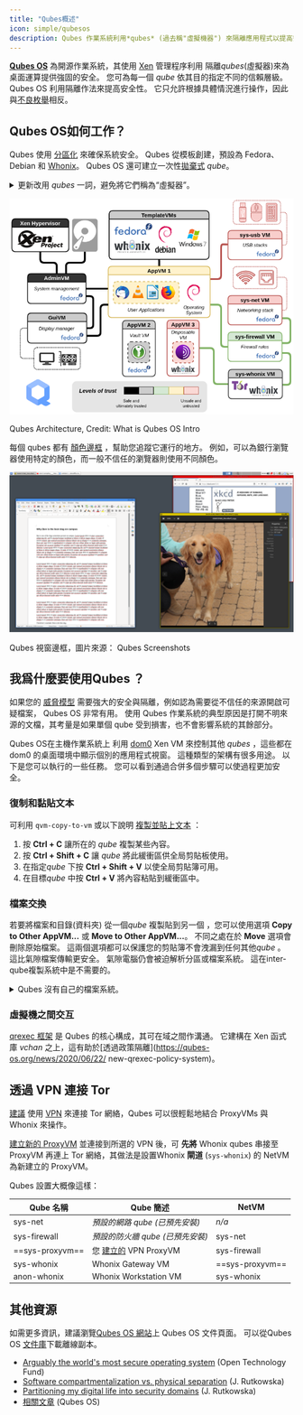 ```yaml
---
title: "Qubes概述"
icon: simple/qubesos
description: Qubes 作業系統利用*qubes* (過去稱"虛擬機器") 來隔離應用程式以提高安全性。
---
```


[**Qubes OS**](../desktop.md#qubes-os) 為開源作業系統，其使用 [Xen](https://en.wikipedia.org/wiki/Xen) 管理程序利用 隔離*qubes*(虛擬器)來為桌面運算提供強固的安全。 您可為每一個 *qube* 依其目的指定不同的信賴層級。 Qubes OS 利用隔離作法來提高安全性。 它只允許根據具體情況進行操作，因此與[不良枚舉](https://ranum.com/security/computer_security/editorials/dumb)相反。

## Qubes OS如何工作？

Qubes 使用 [分區化](https://qubes-os.org/intro) 來確保系統安全。 Qubes 從模板創建，預設為 Fedora、Debian 和 [Whonix](../desktop.md#whonix)。 Qubes OS 還可建立一次性[拋棄式](https://qubes-os.org/doc/how-to-use-disposables) *qube*。

<details class="note" markdown>
<summary>更新改用 <em>qubes</em> 一詞，避免將它們稱為“虛擬器”。</summary>

由於“appVM”一辭更改為“qube”，此處和 Qubes OS 文檔中的一些資訊可能在語言上產生衝突。 Qube 不是完整的虛擬器，但有與 VM 類似的功能。

</details>

![Qubes架構](../assets/img/qubes/qubes-trust-level-architecture.png)
<figcaption>Qubes Architecture, Credit: What is Qubes OS Intro</figcaption>

每個 qubes 都有 [顏色邊框](https://qubes-os.org/screenshots) ，幫助您追蹤它運行的地方。 例如，可以為銀行瀏覽器使用特定的顏色，而一般不信任的瀏覽器則使用不同顏色。

![顏色邊框](../assets/img/qubes/r4.0-xfce-three-domains-at-work.png)
<figcaption>Qubes 視窗邊框，圖片來源： Qubes Screenshots</figcaption>

## 我爲什麼要使用Qubes ？

如果您的 [威脅模型](../basics/threat-modeling.md) 需要強大的安全與隔離，例如認為需要從不信任的來源開啟可疑檔案， Qubes OS 非常有用。 使用 Qubes 作業系統的典型原因是打開不明來源的文檔，其考量是如果單個 qube 受到損害，也不會影響系統的其餘部分。

Qubes OS在主機作業系統上 利用 [dom0](https://wiki.xenproject.org/wiki/Dom0) Xen VM 來控制其他 *qubes* ，這些都在 dom0 的桌面環境中顯示個別的應用程式視窗。 這種類型的架構有很多用途。 以下是您可以執行的一些任務。 您可以看到通過合併多個步驟可以使過程更加安全。

### 復制和黏貼文本

可利用 `qvm-copy-to-vm` 或以下說明 [複製並貼上文本](https://qubes-os.org/doc/how-to-copy-and-paste-text) ：

1. 按 **Ctrl + C** 讓所在的 *qube* 複製某些內容。
2. 按 **Ctrl + Shift + C** 讓 *qube* 將此緩衝區供全局剪貼板使用。
3. 在指定*qube* 下按 **Ctrl + Shift + V** 以使全局剪貼簿可用。
4. 在目標*qube* 中按 **Ctrl + V** 將內容粘貼到緩衝區中。

### 檔案交換

若要將檔案和目錄(資料夾) 從一個*qube* 複製貼到另一個 ，您可以使用選項 **Copy to Other AppVM...** 或 **Move to Other AppVM...**。 不同之處在於 **Move** 選項會刪除原始檔案。 這兩個選項都可以保護您的剪貼簿不會洩漏到任何其他*qube* 。 這比氣隙檔案傳輸更安全。 氣隙電腦仍會被迫解析分區或檔案系統。 這在inter-qube複製系統中是不需要的。

<details class="note" markdown>
<summary>Qubes 沒有自己的檔案系統。</summary>

可在 *qubes*之間[複製和移動檔案](https://qubes-os.org/doc/how-to-copy-and-move-files)。 當這樣做時，不會立即進行更改，並且在發生事故時可以輕鬆撤消。 運行*qube* 時，它沒有持久檔案系統。 您可以創建和刪除檔案，但這些更改是暫時的。

</details>

### 虛擬機之間交互

[qrexec 框架](https://qubes-os.org/doc/qrexec) 是 Qubes 的核心構成，其可在域之間作溝通。 它建構在 Xen 函式庫 *vchan* 之上，這有助於[透過政策隔離](https://qubes-os.org/news/2020/06/22/ new-qrexec-policy-system)。

## 透過 VPN 連接 Tor

[建議](../advanced/tor-overview.md) 使用 [VPN](../vpn.md) 來連接 Tor 網絡，Qubes 可以很輕鬆地結合 ProxyVMs 與 Whonix 來操作。

[建立新的 ProxyVM](https://forum.qubes-os.org/t/configuring-a-proxyvm-vpn-gateway/19061) 並連接到所選的 VPN 後，可 **先將** Whonix qubes 串接至 ProxyVM 再連上 Tor 網絡，其做法是設置Whonix **閘道** (`sys-whonix`) 的 NetVM 為新建立的 ProxyVM。

Qubes 設置大概像這樣：

| Qube 名稱         | Qube 簡述                                                                                   | NetVM           |
| --------------- | ----------------------------------------------------------------------------------------- | --------------- |
| sys-net         | *預設的網路 qube (已預先安裝)*                                                                      | *n/a*           |
| sys-firewall    | *預設的防火牆 qube (已預先安裝)*                                                                     | sys-net         |
| ==sys-proxyvm== | 您 [建立的](https://forum.qubes-os.org/t/configuring-a-proxyvm-vpn-gateway/19061) VPN ProxyVM | sys-firewall    |
| sys-whonix      | Whonix Gateway VM                                                                         | ==sys-proxyvm== |
| anon-whonix     | Whonix Workstation VM                                                                     | sys-whonix      |

## 其他資源

如需更多資訊，建議瀏覽[Qubes OS 網站](https://qubes-os.org/doc)上 Qubes OS 文件頁面。 可以從Qubes OS [文件庫](https://github.com/QubesOS/qubes-doc)下載離線副本。

- [Arguably the world's most secure operating system](https://opentech.fund/news/qubes-os-arguably-the-worlds-most-secure-operating-system-motherboard) (Open Technology Fund)
- [Software compartmentalization vs. physical separation](https://invisiblethingslab.com/resources/2014/Software_compartmentalization_vs_physical_separation.pdf) (J. Rutkowska)
- [Partitioning my digital life into security domains](https://blog.invisiblethings.org/2011/03/13/partitioning-my-digital-life-into.html) (J. Rutkowska)
- [相關文章](https://qubes-os.org/news/categories/#articles) (Qubes OS)
